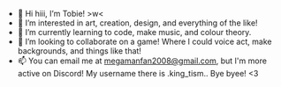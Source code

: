 - 👋 Hi hiii, I’m Tobie! >w<
- 👀 I’m interested in art, creation, design, and everything of the like!
- 🌱 I’m currently learning to code, make music, and colour theory.
- 💞️ I’m looking to collaborate on a game! Where I could voice act, make backgrounds, and things like that!
- 📫 You can email me at megamanfan2008@gmail.com, but I'm more active on Discord! My username there is .king_tism.. Bye byee! <3

<!---
king-tism/king-tism is a ✨ special ✨ repository because its `README.md` (this file) appears on your GitHub profile.
You can click the Preview link to take a look at your changes.
--->
